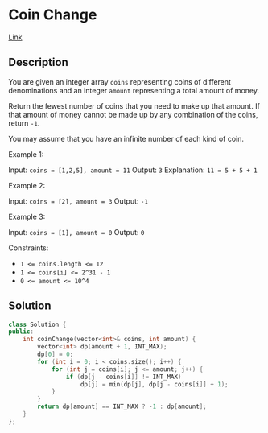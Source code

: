 # Coin Change

[Link](https://leetcode.com/problems/coin-change/description/)

## Description

You are given an integer array `coins` representing coins of different denominations and an integer `amount` representing a total amount of money.

Return the fewest number of coins that you need to make up that amount. If that amount of money cannot be made up by any combination of the coins, return `-1`.

You may assume that you have an infinite number of each kind of coin.

Example 1:

Input: `coins = [1,2,5], amount = 11`
Output: `3`
Explanation: `11 = 5 + 5 + 1`

Example 2:

Input: `coins = [2], amount = 3`
Output: `-1`

Example 3:

Input: `coins = [1], amount = 0`
Output: `0`

Constraints:

- `1 <= coins.length <= 12`
- `1 <= coins[i] <= 2^31 - 1`
- `0 <= amount <= 10^4`

## Solution

```C++
class Solution {
public:
    int coinChange(vector<int>& coins, int amount) {
        vector<int> dp(amount + 1, INT_MAX);
        dp[0] = 0;
        for (int i = 0; i < coins.size(); i++) {
            for (int j = coins[i]; j <= amount; j++) {
                if (dp[j - coins[i]] != INT_MAX) 
                    dp[j] = min(dp[j], dp[j - coins[i]] + 1);
            }
        }
        return dp[amount] == INT_MAX ? -1 : dp[amount];
    }
};
```
